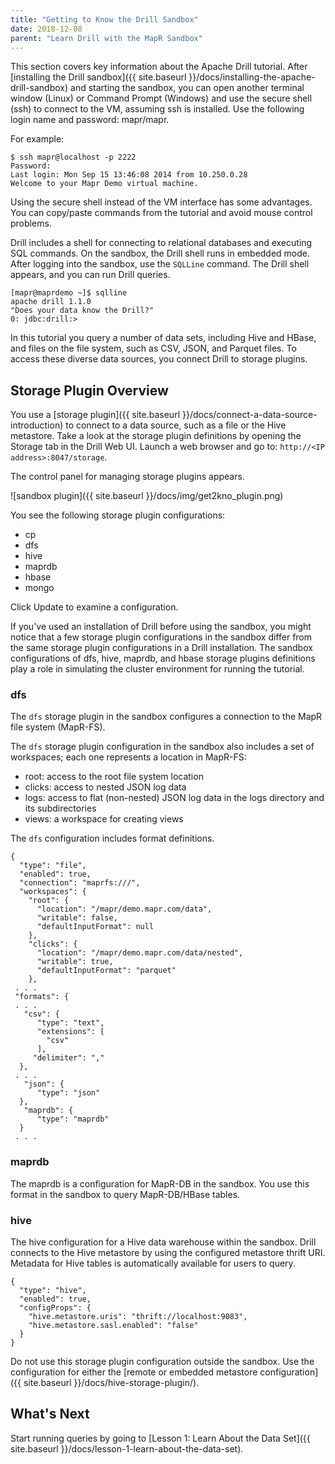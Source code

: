 ```yaml
---
title: "Getting to Know the Drill Sandbox"
date: 2018-12-08
parent: "Learn Drill with the MapR Sandbox"
---
```

This section covers key information about the Apache Drill tutorial. After [installing the Drill sandbox]({{ site.baseurl }}/docs/installing-the-apache-drill-sandbox) and starting the sandbox, you can open another terminal window (Linux) or Command Prompt (Windows) and use the secure shell (ssh) to connect to the VM, assuming ssh is installed. Use the following login name and password: mapr/mapr.   

For example:

    $ ssh mapr@localhost -p 2222
    Password:
    Last login: Mon Sep 15 13:46:08 2014 from 10.250.0.28
    Welcome to your Mapr Demo virtual machine.

Using the secure shell instead of the VM interface has some advantages. You can copy/paste commands from the tutorial and avoid mouse control problems.

Drill includes a shell for connecting to relational databases and executing SQL commands. On the sandbox, the Drill shell runs in embedded mode. After logging into the sandbox,  use the `SQLLine` command. The Drill shell appears, and you can run Drill queries.  

    [mapr@maprdemo ~]$ sqlline
    apache drill 1.1.0 
    "Does your data know the Drill?"
    0: jdbc:drill:>

In this tutorial you query a number of data sets, including Hive and HBase, and files on the file system, such as CSV, JSON, and Parquet files. To access these diverse data sources, you connect Drill to storage plugins. 

## Storage Plugin Overview
You use a [storage plugin]({{ site.baseurl }}/docs/connect-a-data-source-introduction) to connect to a data source, such as a file or the Hive metastore. Take a look at the storage plugin definitions by opening the Storage tab in the Drill Web UI. Launch a web browser and go to: `http://<IP address>:8047/storage`. 

The control panel for managing storage plugins appears.

![sandbox plugin]({{ site.baseurl }}/docs/img/get2kno_plugin.png)

You see the following storage plugin configurations:

* cp
* dfs
* hive
* maprdb
* hbase
* mongo

Click Update to examine a configuration. 

If you've used an installation of Drill before using the sandbox, you might notice that a few storage plugin configurations in the sandbox differ from the same storage plugin configurations in a Drill installation. The sandbox configurations of dfs, hive, maprdb, and hbase storage plugins definitions play a role in simulating the cluster environment for running the tutorial. 

### dfs

The `dfs` storage plugin in the sandbox configures a connection to the MapR file system (MapR-FS). 

The `dfs` storage plugin configuration in the sandbox also includes a set of workspaces; each one represents a
location in MapR-FS:

  * root: access to the root file system location
  * clicks: access to nested JSON log data
  * logs: access to flat (non-nested) JSON log data in the logs directory and its subdirectories
  * views: a workspace for creating views

The `dfs` configuration includes format definitions.

    {
      "type": "file",
      "enabled": true,
      "connection": "maprfs:///",
      "workspaces": {
        "root": {
          "location": "/mapr/demo.mapr.com/data",
          "writable": false,
          "defaultInputFormat": null
        },
        "clicks": {
          "location": "/mapr/demo.mapr.com/data/nested",
          "writable": true,
          "defaultInputFormat": "parquet"
        },
     . . .
     "formats": {
     . . .
       "csv": {
          "type": "text",
          "extensions": [
            "csv"
          ],
         "delimiter": ","
      },
     . . .
       "json": {
          "type": "json"
      },
       "maprdb": {
          "type": "maprdb"
      }
     . . .

### maprdb

The maprdb is a configuration for MapR-DB in the sandbox. You use this format in the sandbox to query MapR-DB/HBase tables. 

### hive

The hive configuration for a Hive data warehouse within the sandbox.
Drill connects to the Hive metastore by using the configured metastore thrift
URI. Metadata for Hive tables is automatically available for users to query.

    {
      "type": "hive",
      "enabled": true,
      "configProps": {
        "hive.metastore.uris": "thrift://localhost:9083",
        "hive.metastore.sasl.enabled": "false"
      }
    }

Do not use this storage plugin configuration outside the sandbox. Use the configuration for either the [remote or embedded metastore configuration]({{ site.baseurl }}/docs/hive-storage-plugin/).

## What's Next

Start running queries by going to [Lesson 1: Learn About the Data
Set]({{ site.baseurl }}/docs/lesson-1-learn-about-the-data-set).

